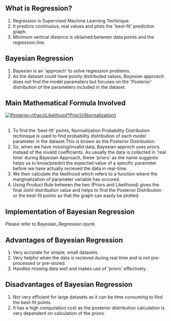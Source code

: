 ## What is Regression?
1) Regression is Supervised Machine Learning Techinque.<br>
2) It predicts continuous, real values and plots the 'best-fit' prediction graph.<br>
3) Minimum vertical distance is obtained between data points and the regression line.<br>
## Bayesian Regression
1) Bayesian is an 'approach' to solve regression problems.<br>
2) As the dataset could have poorly distributed values, Bayesian approach does not find the model parameters but focuses on the 'Posterior' distribution of the parameters included in the dataset.<br>
## Main Mathematical Formula Involved
<a href="https://www.codecogs.com/eqnedit.php?latex=Posterior=\frac{(Likelihood*Prior)}{Normalization}" target="_blank"><img src="https://latex.codecogs.com/gif.latex?Posterior=\frac{(Likelihood*Prior)}{Normalization}" title="Posterior=\frac{(Likelihood*Prior)}{Normalization}" /></a><br><br>
1) To find the 'best-fit' points, Normalization Probability Distribution techinique is used to find probability distribution of each model parameter in the dataset.This is known as the Posterior Distribution.<br>
2) So, when we have missing/invalid data, Bayesian approch uses priors instead of the invalid coefficients.
As usually the data is collected in 'real time' during Bayesian Approach, these 'priors' as the name suggests helps us to know/predict the expected value of a specific parameter before we have actually recieved the data in real-time.<br>
3) We then calculate the likelihood which refers to a function where the marginalization of parameter variable has occured.<br>
4) Using Product Rule between the two (Priors and Likelihood) gives the final Joint distribution value and helps to find the Posterior Distribution or the best-fit points so that the graph can easily be plotted.
## Implementation of Bayesian Regression
Please refer to Bayesian_Regression.ipynb
## Advantages of Bayesian Regression
1) Very accurate for simple, small datasets.<br>
2) Very helpful when the data is recieved during real time and is not pre-processed or pre-stored.<br>
3) Handles missing data well and makes use of 'priors' effectively.
## Disadvantages of Bayesian Regression
1) Not very efficient for large datasets as it can be time consuming to find the best-fit points.<br>
2) It has a high computation cost as the posterior distribution calculation is very dependent on calculation of the priors.
